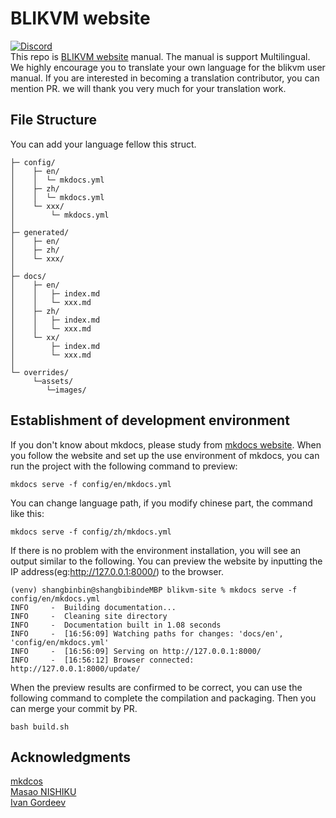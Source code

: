 # BLIKVM website
[![Discord](https://img.shields.io/discord/943534043515977768?color=0&label=chat&logo=discord)](https://discord.gg/9Y374gUF6C)  
This repo is <a href="https://wiki.blicube.com/blikvm/en/" target="_blank">BLIKVM website</a> manual. The manual is support Multilingual. We highly encourage you to translate 
your own language for the blikvm user manual. If you are interested in becoming a translation contributor, 
you can mention PR. we will thank you very much for your translation work.


## File Structure
You can add your language fellow this struct.
```
├─ config/
│    ├─ en/
│    │  └─ mkdocs.yml
│    ├─ zh/
│    │  └─ mkdocs.yml
│    └─ xxx/
│        └─ mkdocs.yml
│
├─ generated/
│    ├─ en/
│    ├─ zh/
│    └─ xxx/
│
├─ docs/
│    ├─ en/
│    │   ├─ index.md 
│    │   └─ xxx.md
│    ├─ zh/
│    │   ├─ index.md 
│    │   └─ xxx.md
│    └─ xx/
│        ├─ index.md 
│        └─ xxx.md
│
└─ overrides/
     └─assets/
        └─images/
```

## Establishment of development environment
If you don't know about mkdocs, please study from <a href="https://squidfunk.github.io/mkdocs-material/getting-started/" target="_blank">mkdocs website</a>. When you follow the website and set up the use environment of mkdocs, you can run the project with the following command to preview:
```
mkdocs serve -f config/en/mkdocs.yml
```
You can change language path, if you modify chinese part, the command like this:
```
mkdocs serve -f config/zh/mkdocs.yml
```
If there is no problem with the environment installation, you will see an output similar to the following. You can preview the website by inputting the IP address(eg:http://127.0.0.1:8000/) to the browser.
```
(venv) shangbinbin@shangbibindeMBP blikvm-site % mkdocs serve -f config/en/mkdocs.yml
INFO     -  Building documentation...
INFO     -  Cleaning site directory
INFO     -  Documentation built in 1.08 seconds
INFO     -  [16:56:09] Watching paths for changes: 'docs/en', 'config/en/mkdocs.yml'
INFO     -  [16:56:09] Serving on http://127.0.0.1:8000/
INFO     -  [16:56:12] Browser connected: http://127.0.0.1:8000/update/
```
When the preview results are confirmed to be correct, you can use the following command to complete the compilation and packaging. Then you can merge your commit by PR.
```
bash build.sh
```

## Acknowledgments 
<a href="https://www.mkdocs.org/" target="_blank">mkdcos</a>  
<a href="https://github.com/nishiku" target="_blank">Masao NISHIKU</a>  
<a href="https://github.com/GordoNice" target="_blank">Ivan Gordeev</a>




